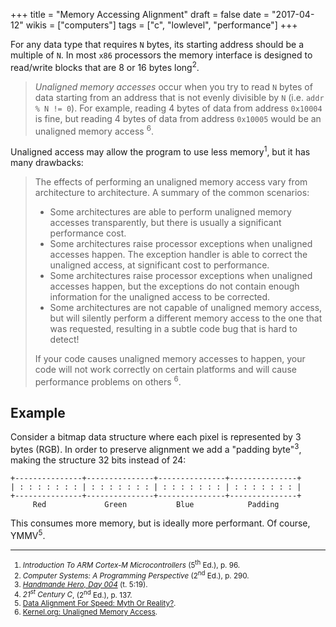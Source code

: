 +++
title = "Memory Accessing Alignment"
draft = false
date = "2017-04-12"
wikis = ["computers"]
tags = ["c", "lowlevel", "performance"]
+++

For any data type that requires `N` bytes, its starting address should be a
multiple of `N`. In most `x86` processors the memory interface is designed to
read/write blocks that are 8 or 16 bytes long<sup>2</sup>.

> *Unaligned memory accesses* occur when you try to read `N` bytes of data
> starting from an address that is not evenly divisible by `N` (i.e. `addr % N
> != 0`).  For example, reading 4 bytes of data from address `0x10004` is fine,
> but reading 4 bytes of data from address `0x10005` would be an unaligned
> memory access <sup>6</sup>.

Unaligned access may allow the program to use less
memory<sup>1</sup>, but it has many drawbacks:


> The effects of performing an unaligned memory access vary from architecture
> to architecture. A summary of the common scenarios:
>
> * Some architectures are able to perform unaligned memory accesses
>   transparently, but there is usually a significant performance cost.
> * Some architectures raise processor exceptions when unaligned accesses
>   happen. The exception handler is able to correct the unaligned access, at
>   significant cost to performance.
> * Some architectures raise processor exceptions when unaligned accesses
>   happen, but the exceptions do not contain enough information for the
>   unaligned access to be corrected.
> * Some architectures are not capable of unaligned memory access, but will
>   silently perform a different memory access to the one that was requested,
>   resulting in a subtle code bug that is hard to detect!
>
> If your code causes unaligned memory accesses to happen, your code will not
> work correctly on certain platforms and will cause performance problems on
> others <sup>6</sup>.

## Example

Consider a bitmap data structure where each pixel is represented by 3 bytes
(RGB). In order to preserve alignment we add a "padding byte"<sup>3</sup>,
making the structure 32 bits instead of 24:

```
+---------------+---------------+---------------+---------------+
| : : : : : : : | : : : : : : : | : : : : : : : | : : : : : : : |
+---------------+---------------+---------------+---------------+
     Red             Green           Blue            Padding
```

This consumes more memory, but is ideally more performant. Of course, YMMV<sup>5</sup>.

---

<small>

  1. *Introduction To ARM Cortex-M Microcontrollers* (5<sup>th</sup> Ed.), p. 96.
  2. *Computer Systems: A Programming Perspective* (2<sup>nd</sup> Ed.), p. 290.
  3. [*Handmande Hero, Day 004*](https://youtu.be/hNKU8Jiza2g?t=5m19s) (t. 5:19).
  4. *21<sup>st</sup> Century C*, (2<sup>nd</sup> Ed.), p. 137.
  5. [Data Alignment For Speed: Myth Or Reality?](http://lemire.me/blog/2012/05/31/data-alignment-for-speed-myth-or-reality/).
  6. [Kernel.org: Unaligned Memory Access](https://www.kernel.org/doc/Documentation/unaligned-memory-access.txt).

</small>
